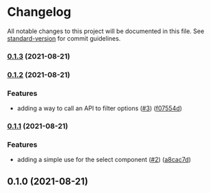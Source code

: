 # Changelog

All notable changes to this project will be documented in this file. See [standard-version](https://github.com/conventional-changelog/standard-version) for commit guidelines.

### [0.1.3](https://github.com/jrock2004/typeahead/compare/v0.1.2...v0.1.3) (2021-08-21)

### [0.1.2](https://github.com/jrock2004/typeahead/compare/v0.1.1...v0.1.2) (2021-08-21)


### Features

* adding a way to call an API to filter options ([#3](https://github.com/jrock2004/typeahead/issues/3)) ([f07554d](https://github.com/jrock2004/typeahead/commit/f07554d13e507ba293059c8f4e92ea7536ee0501))

### [0.1.1](https://github.com/jrock2004/typeahead/compare/v0.1.0...v0.1.1) (2021-08-21)


### Features

* adding a simple use for the select component ([#2](https://github.com/jrock2004/typeahead/issues/2)) ([a8cac7d](https://github.com/jrock2004/typeahead/commit/a8cac7d3405232d20e3634cabbedf350d724fa6d))

## 0.1.0 (2021-08-21)

